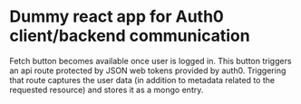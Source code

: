 # Dummy react app for Auth0 client/backend communication

Fetch button becomes available once user is logged in. This button triggers an api route protected by JSON web tokens provided by auth0. Triggering that route captures the user data (in addition to metadata related to the requested resource) and stores it as a mongo entry. 

